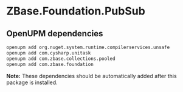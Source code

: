 # ZBase.Foundation.PubSub

## OpenUPM dependencies

```bash
openupm add org.nuget.system.runtime.compilerservices.unsafe
openupm add com.cysharp.unitask
openupm add com.zbase.collections.pooled
openupm add com.zbase.foundation
```

**Note:** These dependencies should be automatically added after this package is installed.
